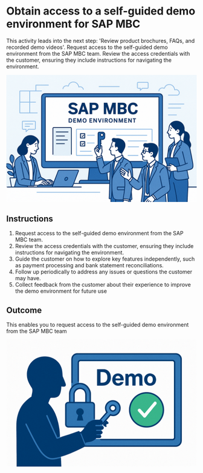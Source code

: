 # Obtain access to a self-guided demo environment for SAP MBC

This activity leads into the next step: 'Review product brochures, FAQs, and recorded demo videos'. Request access to the self-guided demo environment from the SAP MBC team. Review the access credentials with the customer, ensuring they include instructions for navigating the environment.

![Header Visual](https://raw.githubusercontent.com/BriskenFinancials/use-case-template/main/cards/assets/UC10000426-A-01-top.png)

## Instructions

1. Request access to the self-guided demo environment from the SAP MBC team.
2. Review the access credentials with the customer, ensuring they include instructions for navigating the environment.
3. Guide the customer on how to explore key features independently, such as payment processing and bank statement reconciliations.
4. Follow up periodically to address any issues or questions the customer may have.
5. Collect feedback from the customer about their experience to improve the demo environment for future use

## Outcome

This enables you to request access to the self-guided demo environment from the SAP MBC team

![Footer Visual](https://raw.githubusercontent.com/BriskenFinancials/use-case-template/main/cards/assets/UC10000426-A-01-bottom.png)